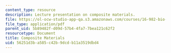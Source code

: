 ```yaml
---
content_type: resource
description: Lecture presentation on composite materials.
file: https://ol-ocw-studio-app-qa.s3.amazonaws.com/courses/16-982-bio-inspired-structures-spring-2009/56251d3ba585c42b9dcdb11a3519dbd4_MIT16_982s09_lec02.pdf
file_type: application/pdf
parent_uid: 5b89482f-d09d-57b4-4fa7-7bea121c62f2
resourcetype: Document
title: Composite Materials
uid: 56251d3b-a585-c42b-9dcd-b11a3519dbd4
---
```

